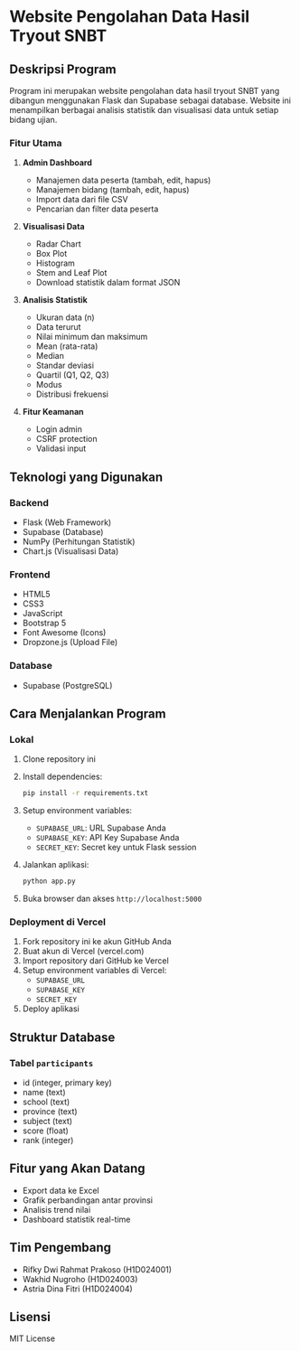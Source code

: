 # Website Pengolahan Data Hasil Tryout SNBT

## Deskripsi Program

Program ini merupakan website pengolahan data hasil tryout SNBT yang dibangun menggunakan Flask dan Supabase sebagai database. Website ini menampilkan berbagai analisis statistik dan visualisasi data untuk setiap bidang ujian.

### Fitur Utama

1. **Admin Dashboard**
   - Manajemen data peserta (tambah, edit, hapus)
   - Manajemen bidang (tambah, edit, hapus)
   - Import data dari file CSV
   - Pencarian dan filter data peserta

2. **Visualisasi Data**
   - Radar Chart
   - Box Plot
   - Histogram
   - Stem and Leaf Plot
   - Download statistik dalam format JSON

3. **Analisis Statistik**
   - Ukuran data (n)
   - Data terurut
   - Nilai minimum dan maksimum
   - Mean (rata-rata)
   - Median
   - Standar deviasi
   - Quartil (Q1, Q2, Q3)
   - Modus
   - Distribusi frekuensi

4. **Fitur Keamanan**
   - Login admin
   - CSRF protection
   - Validasi input

## Teknologi yang Digunakan

### Backend
- Flask (Web Framework)
- Supabase (Database)
- NumPy (Perhitungan Statistik)
- Chart.js (Visualisasi Data)

### Frontend
- HTML5
- CSS3
- JavaScript
- Bootstrap 5
- Font Awesome (Icons)
- Dropzone.js (Upload File)

### Database
- Supabase (PostgreSQL)

## Cara Menjalankan Program

### Lokal
1. Clone repository ini
2. Install dependencies:
   ```bash
   pip install -r requirements.txt
   ```
3. Setup environment variables:
   - `SUPABASE_URL`: URL Supabase Anda
   - `SUPABASE_KEY`: API Key Supabase Anda
   - `SECRET_KEY`: Secret key untuk Flask session

4. Jalankan aplikasi:
   ```bash
   python app.py
   ```
5. Buka browser dan akses `http://localhost:5000`

### Deployment di Vercel
1. Fork repository ini ke akun GitHub Anda
2. Buat akun di Vercel (vercel.com)
3. Import repository dari GitHub ke Vercel
4. Setup environment variables di Vercel:
   - `SUPABASE_URL`
   - `SUPABASE_KEY`
   - `SECRET_KEY`
5. Deploy aplikasi

## Struktur Database

### Tabel `participants`
- id (integer, primary key)
- name (text)
- school (text)
- province (text)
- subject (text)
- score (float)
- rank (integer)

## Fitur yang Akan Datang
- Export data ke Excel
- Grafik perbandingan antar provinsi
- Analisis trend nilai
- Dashboard statistik real-time

## Tim Pengembang
- Rifky Dwi Rahmat Prakoso (H1D024001)
- Wakhid Nugroho (H1D024003)
- Astria Dina Fitri (H1D024004)

## Lisensi
MIT License 